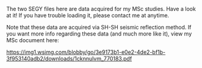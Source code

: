 
The two SEGY files here are data acquired for my MSc studies. Have a look at it!
If you have trouble loading it, please contact me at anytime. 

Note that these data are acquired via SH-SH seismic reflection method. If you 
want more info regarding these data (and much more like it), view my MSc document 
here:

https://img1.wsimg.com/blobby/go/3e9173b1-e0e2-4de2-bf1b-3f953140adb2/downloads/1cknnulvm_770183.pdf
